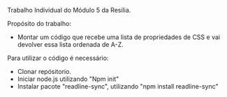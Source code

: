 Trabalho Individual do Módulo 5 da Resilia.

Propósito do trabalho:

- Montar um código que recebe uma lista de
propriedades de CSS e vai devolver essa lista ordenada de A-Z.

Para utilizar o código é necessário:

- Clonar repósitorio.
- Iniciar node.js utilizando "Npm init"
- Instalar pacote "readline-sync", utilizando "npm install readline-sync"

